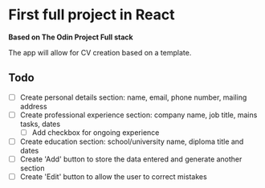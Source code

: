 # First full project in React

**Based on The Odin Project Full stack**

The app will allow for CV creation based on a template.

## Todo

- [ ] Create personal details section: name, email, phone number, mailing address
- [ ] Create professional experience section: company name, job title, mains tasks, dates
  - [ ] Add checkbox for ongoing experience
- [ ] Create education section: school/university name, diploma title and dates
- [ ] Create 'Add' button to store the data entered and generate another section
- [ ] Create 'Edit' button to allow the user to correct mistakes
